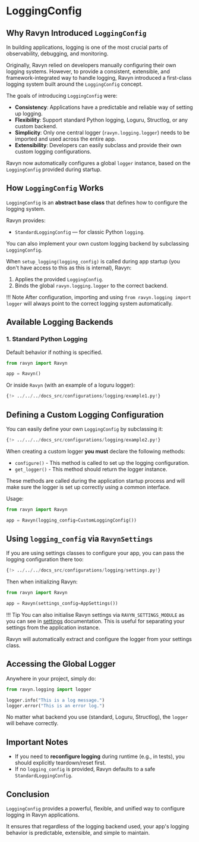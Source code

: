 # LoggingConfig

## Why Ravyn Introduced `LoggingConfig`

In building applications, logging is one of the most crucial parts of observability, debugging, and monitoring.

Originally, Ravyn relied on developers manually configuring their own logging systems. However, to provide a consistent,
extensible, and framework-integrated way to handle logging, Ravyn introduced a first-class logging system built around
the `LoggingConfig` concept.

The goals of introducing `LoggingConfig` were:

- **Consistency**: Applications have a predictable and reliable way of setting up logging.
- **Flexibility**: Support standard Python logging, Loguru, Structlog, or any custom backend.
- **Simplicity**: Only one central logger (`ravyn.logging.logger`) needs to be imported and used across the entire app.
- **Extensibility**: Developers can easily subclass and provide their own custom logging configurations.

Ravyn now automatically configures a global `logger` instance, based on the `LoggingConfig` provided during startup.

## How `LoggingConfig` Works

`LoggingConfig` is an **abstract base class** that defines how to configure the logging system.

Ravyn provides:

- `StandardLoggingConfig` — for classic Python `logging`.

You can also implement your own custom logging backend by subclassing `LoggingConfig`.

When `setup_logging(logging_config)` is called during app startup (you don't have access to this as this is internal), Ravyn:

1. Applies the provided `LoggingConfig`.
2. Binds the global `ravyn.logging.logger` to the correct backend.

!!! Note
    After configuration, importing and using `from ravyn.logging import logger` will always point to the correct
    logging system automatically.

## Available Logging Backends

### 1. Standard Python Logging

Default behavior if nothing is specified.

```python
from ravyn import Ravyn

app = Ravyn()
```

Or inside `Ravyn` (with an example of a loguru logger):

```python
{!> ../../../docs_src/configurations/logging/example1.py!}
```

## Defining a Custom Logging Configuration

You can easily define your own `LoggingConfig` by subclassing it:

```python
{!> ../../../docs_src/configurations/logging/example2.py!}
```

When creating a custom logger **you must** declare the following methods:

- `configure()` - This method is called to set up the logging configuration.
- `get_logger()` - This method should return the logger instance.

These methods are called during the application startup process and will make sure the logger is set up correctly
using a common interface.

Usage:

```python
from ravyn import Ravyn

app = Ravyn(logging_config=CustomLoggingConfig())
```

## Using `logging_config` via `RavynSettings`

If you are using settings classes to configure your app, you can pass the logging configuration there too:

```python
{!> ../../../docs_src/configurations/logging/settings.py!}
```

Then when initializing Ravyn:

```python
from ravyn import Ravyn

app = Ravyn(settings_config=AppSettings())
```

!!! Tip
    You can also initialise Ravyn settings via `RAVYN_SETTINGS_MODULE` as you can see in [settings](../application/settings.md)
    documentation. This is useful for separating your settings from the application instance.

Ravyn will automatically extract and configure the logger from your settings class.

## Accessing the Global Logger

Anywhere in your project, simply do:

```python
from ravyn.logging import logger

logger.info("This is a log message.")
logger.error("This is an error log.")
```

No matter what backend you use (standard, Loguru, Structlog), the `logger` will behave correctly.

## Important Notes

- If you need to **reconfigure logging** during runtime (e.g., in tests), you should explicitly teardown/reset first.
- If no `logging_config` is provided, Ravyn defaults to a safe `StandardLoggingConfig`.


## Conclusion

`LoggingConfig` provides a powerful, flexible, and unified way to configure logging in Ravyn applications.

It ensures that regardless of the logging backend used, your app's logging behavior is predictable, extensible, and simple to maintain.
